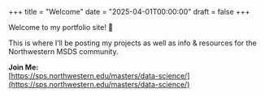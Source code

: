+++
title = "Welcome"
date = "2025-04-01T00:00:00"
draft = false
+++

Welcome to my portfolio site! 🎉

This is where I’ll be posting my projects as well as info & resources for the Northwestern MSDS community.

**Join Me:**  
[https://sps.northwestern.edu/masters/data-science/](https://sps.northwestern.edu/masters/data-science/)
